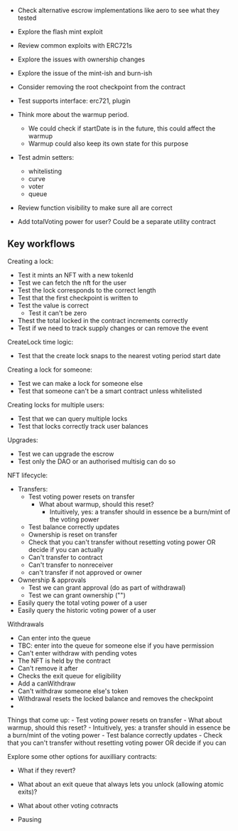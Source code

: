 - Check alternative escrow implementations like aero to see what they tested
- Explore the flash mint exploit
- Review common exploits with ERC721s
- Explore the issues with ownership changes
- Explore the issue of the mint-ish and burn-ish
- Consider removing the root checkpoint from the contract

- Test supports interface: erc721, plugin

- Think more about the warmup period.

  - We could check if startDate is in the future, this could affect the warmup
  - Warmup could also keep its own state for this purpose

- Test admin setters:

  - whitelisting
  - curve
  - voter
  - queue

- Review function visibility to make sure all are correct

- Add totalVoting power for user? Could be a separate utility contract

## Key workflows

Creating a lock:

- Test it mints an NFT with a new tokenId
- Test we can fetch the nft for the user
- Test the lock corresponds to the correct length
- Test that the first checkpoint is written to
- Test the value is correct
  - Test it can't be zero
- Thest the total locked in the contract increments correctly
- Test if we need to track supply changes or can remove the event

CreateLock time logic:

- Test that the create lock snaps to the nearest voting period start date

Creating a lock for someone:

- Test we can make a lock for someone else
- Test that someone can't be a smart contract unless whitelisted

Creating locks for multiple users:

- Test that we can query multiple locks
- Test that locks correctly track user balances

Upgrades:

- Test we can upgrade the escrow
- Test only the DAO or an authorised multisig can do so

NFT lifecycle:

- Transfers:
  - Test voting power resets on transfer
    - What about warmup, should this reset?
      - Intuitively, yes: a transfer should in essence be a burn/mint of the voting power
  - Test balance correctly updates
  - Ownership is reset on transfer
  - Check that you can't transfer without resetting voting power OR decide if you can actually
  - Can't transfer to contract
  - Can't transfer to nonreceiver
  - can't transfer if not approved or owner
- Ownership & approvals
  - Test we can grant approval (do as part of withdrawal)
  - Test we can grant ownership ("")
- Easily query the total voting power of a user
- Easily query the historic voting power of a user

Withdrawals

- Can enter into the queue
- TBC: enter into the queue for someone else if you have permission
- Can't enter withdraw with pending votes
- The NFT is held by the contract
- Can't remove it after
- Checks the exit queue for eligibility
- Add a canWithdraw
- Can't withdraw someone else's token
- Withdrawal resets the locked balance and removes the checkpoint
-

Things that come up: - Test voting power resets on transfer - What about warmup, should this reset? - Intuitively, yes: a transfer should in essence be a burn/mint of the voting power - Test balance correctly updates - Check that you can't transfer without resetting voting power OR decide if you can

Explore some other options for auxilliary contracts:

- What if they revert?
- What about an exit queue that always lets you unlock (allowing atomic exits)?
- What about other voting cotnracts

- Pausing
